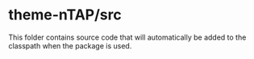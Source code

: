 # theme-nTAP/src

This folder contains source code that will automatically be added to the classpath when
the package is used.
